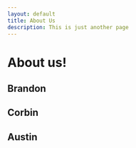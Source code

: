 ```yaml
---
layout: default
title: About Us
description: This is just another page
---
```


# About us!

## Brandon


## Corbin


## Austin
